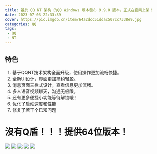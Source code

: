 ```yaml
---
title: 基於 QQ NT 架构 的QQ Windows 版本發布 9.9.0 版本，正式在官网上架！
date: 2023-07-03 22:33:39
cover: https://pic.imgdb.cn/item/64a2dcc51ddac507cc7338e9.jpg
categories: QQ
tags:
 - QQ
 - NT
---
```

## **特色** ##
1. 基于QQNT技术架构全面升级，使用操作更加流畅快捷。
2. 全新UI设计，界面更加简约轻盈。
3. 消息页面三栏式设计，查看信息更加流畅。
4. 多人语音视频聊天，沟通无极限。
5. 还有更多便捷小功能等待解锁哦！
6. 优化了启动速度和性能
7. 修复了若干个已知问题

# **沒有Q盾！！！提供64位版本！** #
![](https://pic.imgdb.cn/item/64a2dcc81ddac507cc733e25.png)
![](https://pic.imgdb.cn/item/64a2dcc71ddac507cc733c0e.png)
![](https://pic.imgdb.cn/item/64a2dcca1ddac507cc7341f1.png)
![](https://pic.imgdb.cn/item/64a2dcc51ddac507cc733877.png)
![](https://pic.imgdb.cn/item/64a2dcc51ddac507cc7338e9.jpg)